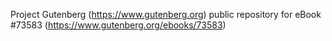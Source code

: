 Project Gutenberg (https://www.gutenberg.org) public repository for
eBook #73583 (https://www.gutenberg.org/ebooks/73583)
